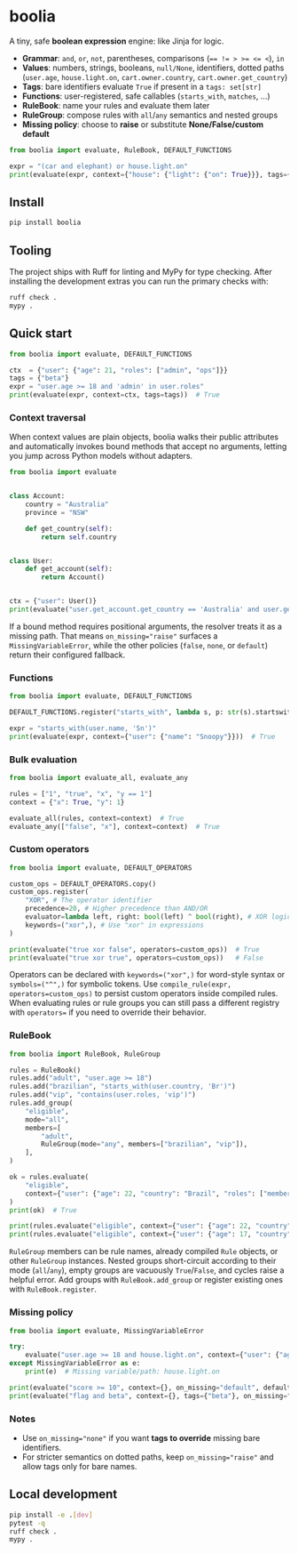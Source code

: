 # boolia

A tiny, safe **boolean expression** engine: like Jinja for logic.

- **Grammar**: `and`, `or`, `not`, parentheses, comparisons (`== != > >= <= <`), `in`
- **Values**: numbers, strings, booleans, `null/None`, identifiers, dotted paths (`user.age`, `house.light.on`, `cart.owner.country`, `cart.owner.get_country`)
- **Tags**: bare identifiers evaluate `True` if present in a `tags: set[str]`
- **Functions**: user-registered, safe callables (`starts_with`, `matches`, ...)
- **RuleBook**: name your rules and evaluate them later
- **RuleGroup**: compose rules with `all`/`any` semantics and nested groups
- **Missing policy**: choose to **raise** or substitute **None/False/custom default**

```py
from boolia import evaluate, RuleBook, DEFAULT_FUNCTIONS

expr = "(car and elephant) or house.light.on"
print(evaluate(expr, context={"house": {"light": {"on": True}}}, tags={"car"}))  # True
```

## Install

```bash
pip install boolia
```

## Tooling

The project ships with Ruff for linting and MyPy for type checking. After installing the
development extras you can run the primary checks with:

```bash
ruff check .
mypy .
```

## Quick start

```py
from boolia import evaluate, DEFAULT_FUNCTIONS

ctx  = {"user": {"age": 21, "roles": ["admin", "ops"]}}
tags = {"beta"}
expr = "user.age >= 18 and 'admin' in user.roles"
print(evaluate(expr, context=ctx, tags=tags))  # True
```

### Context traversal

When context values are plain objects, boolia walks their public attributes and automatically invokes bound methods that accept no arguments, letting you jump across Python models without adapters.

```py
from boolia import evaluate


class Account:
    country = "Australia"
    province = "NSW"

    def get_country(self):
        return self.country


class User:
    def get_account(self):
        return Account()


ctx = {"user": User()}
print(evaluate("user.get_account.get_country == 'Australia' and user.get_account.province == 'NSW'", context=ctx))  # True
```

If a bound method requires positional arguments, the resolver treats it as a missing path. That means `on_missing="raise"` surfaces a `MissingVariableError`, while the other policies (`false`, `none`, or `default`) return their configured fallback.

### Functions

```py
from boolia import evaluate, DEFAULT_FUNCTIONS

DEFAULT_FUNCTIONS.register("starts_with", lambda s, p: str(s).startswith(str(p)))

expr = "starts_with(user.name, 'Sn')"
print(evaluate(expr, context={"user": {"name": "Snoopy"}}))  # True
```

### Bulk evaluation

```py
from boolia import evaluate_all, evaluate_any

rules = ["1", "true", "x", "y == 1"]
context = {"x": True, "y": 1}

evaluate_all(rules, context=context)  # True
evaluate_any(["false", "x"], context=context)  # True
```

### Custom operators

```py
from boolia import evaluate, DEFAULT_OPERATORS

custom_ops = DEFAULT_OPERATORS.copy()
custom_ops.register(
    "XOR", # The operator identifier
    precedence=20, # Higher precedence than AND/OR
    evaluator=lambda left, right: bool(left) ^ bool(right), # XOR logic
    keywords=("xor",), # Use "xor" in expressions
)

print(evaluate("true xor false", operators=custom_ops))  # True
print(evaluate("true xor true", operators=custom_ops))   # False
```

Operators can be declared with `keywords=("xor",)` for word-style syntax or `symbols=("^",)`
for symbolic tokens. Use `compile_rule(expr, operators=custom_ops)` to persist custom
operators inside compiled rules. When evaluating rules or rule groups you can still pass a
different registry with `operators=` if you need to override their behavior.

### RuleBook

```py
from boolia import RuleBook, RuleGroup

rules = RuleBook()
rules.add("adult", "user.age >= 18")
rules.add("brazilian", "starts_with(user.country, 'Br')")
rules.add("vip", "contains(user.roles, 'vip')")
rules.add_group(
    "eligible",
    mode="all",
    members=[
        "adult",
        RuleGroup(mode="any", members=["brazilian", "vip"]),
    ],
)

ok = rules.evaluate(
    "eligible",
    context={"user": {"age": 22, "country": "Brazil", "roles": ["member"]}},
)
print(ok)  # True

print(rules.evaluate("eligible", context={"user": {"age": 22, "country": "Chile", "roles": ["vip"]}}))  # True
print(rules.evaluate("eligible", context={"user": {"age": 17, "country": "Chile", "roles": ["member"]}}))  # False
```

`RuleGroup` members can be rule names, already compiled `Rule` objects, or other `RuleGroup` instances. Nested groups short-circuit according to their mode (`all`/`any`), empty groups are vacuously `True`/`False`, and cycles raise a helpful error. Add groups with `RuleBook.add_group` or register existing ones with `RuleBook.register`.

### Missing policy

```py
from boolia import evaluate, MissingVariableError

try:
    evaluate("user.age >= 18 and house.light.on", context={"user": {"age": 20}}, on_missing="raise")
except MissingVariableError as e:
    print(e)  # Missing variable/path: house.light.on

print(evaluate("score >= 10", context={}, on_missing="default", default_value=0))  # False
print(evaluate("flag and beta", context={}, tags={"beta"}, on_missing="none"))     # False (flag is None)
```

### Notes

- Use `on_missing="none"` if you want **tags to override** missing bare identifiers.
- For stricter semantics on dotted paths, keep `on_missing="raise"` and allow tags only for bare names.

## Local development

```bash
pip install -e .[dev]
pytest -q
ruff check .
mypy .
```

